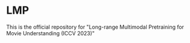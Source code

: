 # LMP
This is the official repository for "Long-range Multimodal Pretraining for Movie Understanding (ICCV 2023)"
